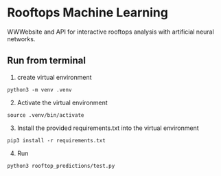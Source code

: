 # Rooftops Machine Learning

WWWebsite and API for interactive rooftops analysis with artificial neural networks.

## Run from terminal

1. create virtual environment 

`python3 -m venv .venv`

2. Activate the virtual environment

`source .venv/bin/activate`

3. Install the provided requirements.txt into the virtual environment 

`pip3 install -r requirements.txt`

4. Run 

`python3 rooftop_predictions/test.py`

